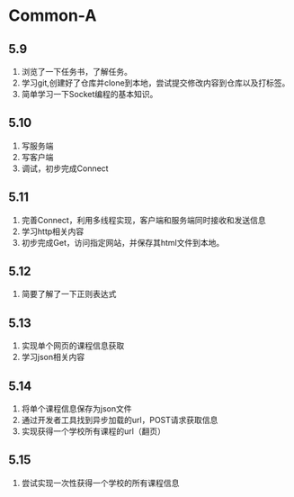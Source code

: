 # Common-A

## 5.9
1. 浏览了一下任务书，了解任务。
2. 学习git,创建好了仓库并clone到本地，尝试提交修改内容到仓库以及打标签。
3. 简单学习一下Socket编程的基本知识。

## 5.10
1. 写服务端
2. 写客户端
3. 调试，初步完成Connect

## 5.11
1. 完善Connect，利用多线程实现，客户端和服务端同时接收和发送信息
2. 学习http相关内容
3. 初步完成Get，访问指定网站，并保存其html文件到本地。

## 5.12
1. 简要了解了一下正则表达式

## 5.13
1. 实现单个网页的课程信息获取
2. 学习json相关内容

## 5.14
1. 将单个课程信息保存为json文件
2. 通过开发者工具找到异步加载的url，POST请求获取信息
3. 实现获得一个学校所有课程的url（翻页）

## 5.15
1. 尝试实现一次性获得一个学校的所有课程信息
